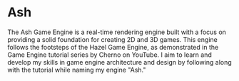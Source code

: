 # Ash
The Ash Game Engine is a real-time rendering engine built with a focus on providing a solid foundation for creating 2D and 3D games. This engine follows the footsteps of the Hazel Game Engine, as demonstrated in the Game Engine tutorial series by Cherno on YouTube. I aim to learn and develop my skills in game engine architecture and design by following along with the tutorial while naming my engine "Ash."
